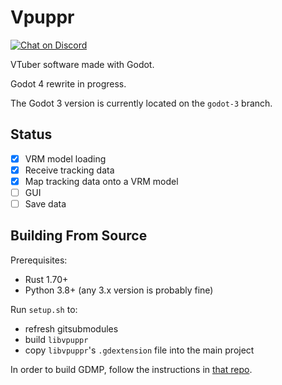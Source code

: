 # Vpuppr

[![Chat on Discord](https://img.shields.io/discord/853476898071117865?label=chat&logo=discord)](https://discord.gg/6mcdWWBkrr)

VTuber software made with Godot.

Godot 4 rewrite in progress.

The Godot 3 version is currently located on the `godot-3` branch.

## Status

- [x] VRM model loading
- [x] Receive tracking data
- [x] Map tracking data onto a VRM model
- [ ] GUI
- [ ] Save data

## Building From Source

Prerequisites:

* Rust 1.70+
* Python 3.8+ (any 3.x version is probably fine)

Run `setup.sh` to:

* refresh gitsubmodules
* build `libvpuppr`
* copy `libvpuppr`'s `.gdextension` file into the main project

In order to build GDMP, follow the instructions in [that repo](https://github.com/j20001970/GDMP).

